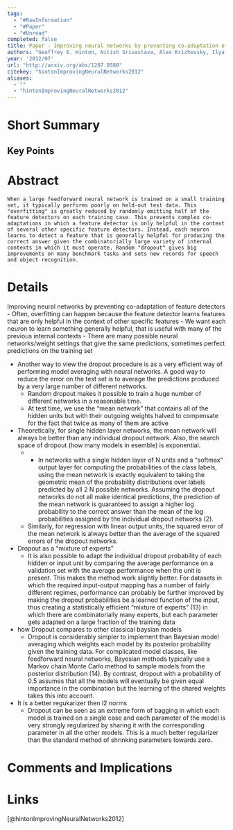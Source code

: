 ```yaml
---
tags:
  - "#RawInformation"
  - "#Paper"
  - "#Unread"
completed: false
title: Paper - Improving neural networks by preventing co-adaptation of feature detectors
authors: "Geoffrey E. Hinton, Nitish Srivastava, Alex Krizhevsky, Ilya Sutskever, Ruslan R. Salakhutdinov"
year: '2012/07'
url: "http://arxiv.org/abs/1207.0580"
citekey: "hintonImprovingNeuralNetworks2012"
aliases:
  - ""
  - "hintonImprovingNeuralNetworks2012"
---
```


# Short Summary

## Key Points

# Abstract
```
When a large feedforward neural network is trained on a small training set, it typically performs poorly on held-out test data. This "overfitting" is greatly reduced by randomly omitting half of the feature detectors on each training case. This prevents complex co-adaptations in which a feature detector is only helpful in the context of several other specific feature detectors. Instead, each neuron learns to detect a feature that is generally helpful for producing the correct answer given the combinatorially large variety of internal contexts in which it must operate. Random "dropout" gives big improvements on many benchmark tasks and sets new records for speech and object recognition.
```
# Details
Improving neural networks by preventing co-adaptation of feature detectors
	- Often, overfitting can happen because the feature detector learns features that are only helpful in the context of other specific features
	- We want each neuron to learn something generally helpful, that is useful with many of the previous internal contexts
	- There are many possible neural networks/weight settings that give the same predictions, sometimes perfect predictions on the training set
- Another way to view the dropout procedure is as a very efficient way of performing model averaging with neural networks. A good way to reduce the error on the test set is to average the predictions produced by a very large number of different networks.
	- Random dropout makes it possible to train a huge number of different networks in a reasonable time.
	- At test time, we use the “mean network” that contains all of the hidden units but with their outgoing weights halved to compensate for the fact that twice as many of them are active
- Theoretically, for single hidden layer networks, the mean network will always be better than any individual dropout network. Also, the search space of dropout (how many models in esemble) is exponential.
	- - In networks with a single hidden layer of N units and a “softmax” output layer for computing the probabilities of the class labels, using the mean network is exactly equivalent to taking the geometric mean of the probability distributions over labels predicted by all 2 N possible networks. Assuming the dropout networks do not all make identical predictions, the prediction of the mean network is guaranteed to assign a higher log probability to the correct answer than the mean of the log probabilities assigned by the individual dropout networks (2).
	- Similarly, for regression with linear output units, the squared error of the mean network is always better than the average of the squared errors of the dropout networks.
- Dropout as a “mixture of experts”
    - It is also possible to adapt the individual dropout probability of each hidden or input unit by comparing the average performance on a validation set with the average performance when the unit is present. This makes the method work slightly better. For datasets in which the required input-output mapping has a number of fairly different regimes, performance can probably be further improved by making the dropout probabilities be a learned function of the input, thus creating a statistically efficient “mixture of experts” (13) in which there are combinatorially many experts, but each parameter gets adapted on a large fraction of the training data
- how Dropout compares to other classical baysian models
    - Dropout is considerably simpler to implement than Bayesian model averaging which weights each model by its posterior probability given the training data. For complicated model classes, like feedforward neural networks, Bayesian methods typically use a Markov chain Monte Carlo method to sample models from the posterior distribution (14). By contrast, dropout with a probability of 0.5 assumes that all the models will eventually be given equal importance in the combination but the learning of the shared weights takes this into account.
- It is a better regukarizer then l2 norms
    - Dropout can be seen as an extreme form of bagging in which each model is trained on a single case and each parameter of the model is very strongly regularized by sharing it with the corresponding parameter in all the other models. This is a much better regularizer than the standard method of shrinking parameters towards zero.

# Comments and Implications

# Links
[@hintonImprovingNeuralNetworks2012]